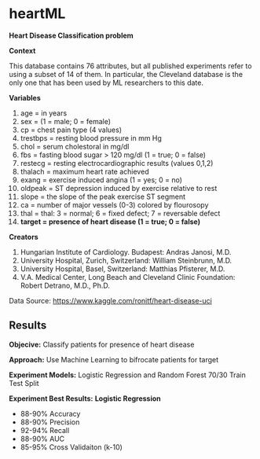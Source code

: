# heartML
**Heart Disease Classification problem**  

**Context**

This database contains 76 attributes, but all published experiments refer to using a subset of 14 of them. In particular, the Cleveland database is the only one that has been used by ML researchers to this date. 

**Variables**

1. age  = in years
2. sex  = (1 = male; 0 = female)
3. cp  = chest pain type (4 values) 
4. trestbps  = resting blood pressure in mm Hg
5. chol  = serum cholestoral in mg/dl 
6. fbs  = fasting blood sugar > 120 mg/dl (1 = true; 0 = false)
7. restecg  = resting electrocardiographic results (values 0,1,2)
8. thalach  = maximum heart rate achieved 
9. exang  = exercise induced angina (1 = yes; 0 = no)
10. oldpeak  = ST depression induced by exercise relative to rest 
11. slope  = the slope of the peak exercise ST segment 
12. ca  = number of major vessels (0-3) colored by flourosopy 
13. thal  = thal: 3 = normal; 6 = fixed defect; 7 = reversable defect
14. **target  = presence of heart disease (1 = true; 0 = false)**

**Creators** 
1. Hungarian Institute of Cardiology. Budapest: Andras Janosi, M.D. 
2. University Hospital, Zurich, Switzerland: William Steinbrunn, M.D. 
3. University Hospital, Basel, Switzerland: Matthias Pfisterer, M.D. 
4. V.A. Medical Center, Long Beach and Cleveland Clinic Foundation: Robert Detrano, M.D., Ph.D.

Data Source: https://www.kaggle.com/ronitf/heart-disease-uci

## Results

**Objecive:** Classify patients for presence of heart disease

**Approach:** Use Machine Learning to bifrocate patients for target

**Experiment Models:** Logistic Regression and Random Forest 70/30 Train Test Split

**Experiment Best Results:** 
**Logistic Regression**
* 88-90% Accuracy
* 88-90% Precision
* 92-94% Recall
* 88-90% AUC
* 85-95% Cross Validaiton (k-10)
